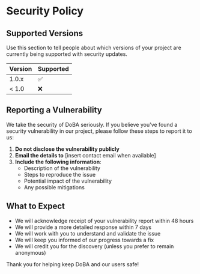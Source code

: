 # Security Policy

## Supported Versions

Use this section to tell people about which versions of your project are currently being supported with security updates.

| Version | Supported          |
| ------- | ------------------ |
| 1.0.x   | :white_check_mark: |
| < 1.0   | :x:                |

## Reporting a Vulnerability

We take the security of DoBA seriously. If you believe you've found a security vulnerability in our project, please follow these steps to report it to us:

1. **Do not disclose the vulnerability publicly**
2. **Email the details to** [insert contact email when available]
3. **Include the following information**:
   - Description of the vulnerability
   - Steps to reproduce the issue
   - Potential impact of the vulnerability
   - Any possible mitigations

## What to Expect

- We will acknowledge receipt of your vulnerability report within 48 hours
- We will provide a more detailed response within 7 days
- We will work with you to understand and validate the issue
- We will keep you informed of our progress towards a fix
- We will credit you for the discovery (unless you prefer to remain anonymous)

Thank you for helping keep DoBA and our users safe!
